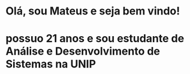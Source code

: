 # Olá, sou Mateus e seja bem vindo!

# 
# possuo 21 anos e sou estudante de Análise e Desenvolvimento de Sistemas na UNIP 


